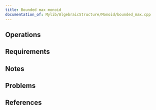 ```yaml
---
title: Bounded max monoid
documentation_of: Mylib/AlgebraicStructure/Monoid/bounded_max.cpp
---
```


## Operations

## Requirements

## Notes

## Problems

## References
